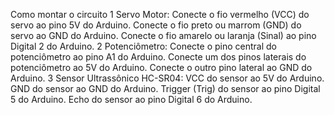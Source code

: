 Como montar o circuito
1️ Servo Motor:
Conecte o fio vermelho (VCC) do servo ao pino 5V do Arduino.
Conecte o fio preto ou marrom (GND) do servo ao GND do Arduino.
Conecte o fio amarelo ou laranja (Sinal) ao pino Digital 2 do Arduino.
2️ Potenciômetro:
Conecte o pino central do potenciômetro ao pino A1 do Arduino.
Conecte um dos pinos laterais do potenciômetro ao 5V do Arduino.
Conecte o outro pino lateral ao GND do Arduino.
3️ Sensor Ultrassônico HC-SR04:
VCC do sensor ao 5V do Arduino.
GND do sensor ao GND do Arduino.
Trigger (Trig) do sensor ao pino Digital 5 do Arduino.
Echo do sensor ao pino Digital 6 do Arduino.
